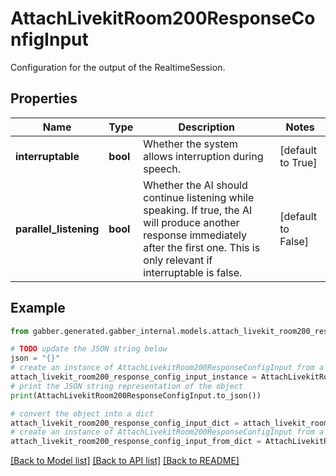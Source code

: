 # AttachLivekitRoom200ResponseConfigInput

Configuration for the output of the RealtimeSession.

## Properties

Name | Type | Description | Notes
------------ | ------------- | ------------- | -------------
**interruptable** | **bool** | Whether the system allows interruption during speech. | [default to True]
**parallel_listening** | **bool** | Whether the AI should continue listening while speaking. If true, the AI will produce another response immediately after the first one. This is only relevant if interruptable is false.  | [default to False]

## Example

```python
from gabber.generated.gabber_internal.models.attach_livekit_room200_response_config_input import AttachLivekitRoom200ResponseConfigInput

# TODO update the JSON string below
json = "{}"
# create an instance of AttachLivekitRoom200ResponseConfigInput from a JSON string
attach_livekit_room200_response_config_input_instance = AttachLivekitRoom200ResponseConfigInput.from_json(json)
# print the JSON string representation of the object
print(AttachLivekitRoom200ResponseConfigInput.to_json())

# convert the object into a dict
attach_livekit_room200_response_config_input_dict = attach_livekit_room200_response_config_input_instance.to_dict()
# create an instance of AttachLivekitRoom200ResponseConfigInput from a dict
attach_livekit_room200_response_config_input_from_dict = AttachLivekitRoom200ResponseConfigInput.from_dict(attach_livekit_room200_response_config_input_dict)
```
[[Back to Model list]](../README.md#documentation-for-models) [[Back to API list]](../README.md#documentation-for-api-endpoints) [[Back to README]](../README.md)



